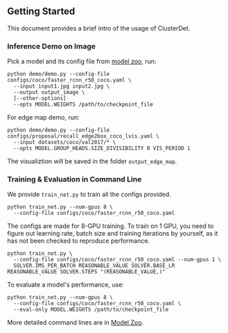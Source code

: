 ## Getting Started

This document provides a brief intro of the usage of ClusterDet.



### Inference Demo on Image

Pick a model and its config file from [model zoo](MODEL_ZOO.md), run:
```
python demo/demo.py --config-file configs/coco/faster_rcnn_r50_coco.yaml \
  --input input1.jpg input2.jpg \
  --output output_image \ 
  [--other-options]
  --opts MODEL.WEIGHTS /path/to/checkpoint_file
```

For edge map demo, run:
```
python demo/demo.py --config-file configs/proposal/recall_edge2box_coco_lvis.yaml \
  --input datasets/coco/val2017/* \
  --opts MODEL.GROUP_HEADS.SIZE_DIVISIBILITY 0 VIS_PERIOD 1
```
The visualiztion will be saved in the folder `output_edge_map`.



### Training & Evaluation in Command Line

We provide `train_net.py` to train all the configs provided.

```
python train_net.py --num-gpus 8 \
  --config-file configs/coco/faster_rcnn_r50_coco.yaml
```

The configs are made for 8-GPU training.
To train on 1 GPU, you need to figure out learning rate, batch size and training iterations by yourself, 
as it has not been checked to reproduce performance.
```
python train_net.py \
  --config-file configs/coco/faster_rcnn_r50_coco.yaml --num-gpus 1 \
  SOLVER.IMS_PER_BATCH REASONABLE_VALUE SOLVER.BASE_LR REASONABLE_VALUE SOLVER.STEPS "(REASONABLE_VALUE,)"
```

To evaluate a model's performance, use:
```
python train_net.py --num-gpus 8 \
  --config-file configs/coco/faster_rcnn_r50_coco.yaml \
  --eval-only MODEL.WEIGHTS /path/to/checkpoint_file
```

More detailed command lines are in [Model Zoo](./MODEL_ZOO.md).
